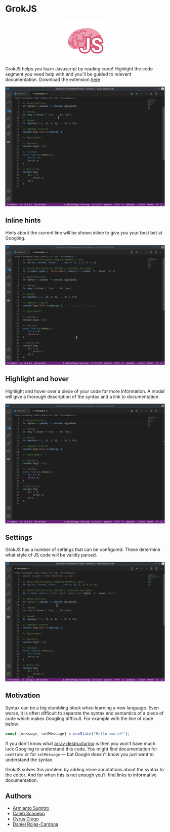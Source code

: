 # GrokJS

<p align="center">
  <img width="128" height="128" src="docs/logo.png">
</p>

GrokJS helps you learn Javascript by reading code! Highlight the code segment you need help with and you'll be guided to relevant documentation. Download the extension [here](https://marketplace.visualstudio.com/items?itemName=grokjs.grok-js)

![demo](docs/demo1.gif)

## Inline hints

Hints about the current line will be shown inline to give you your best bet at Googling.

![inline hints](docs/inline-decorator.gif)

## Highlight and hover

Highlight and hover over a piece of your code for more information. A modal will give a thorough description of the syntax and a link to documentation.

![hover](docs/hover.gif)

## Settings

GrokJS has a number of settings that can be configured. These determine what style of JS code will be validly parsed.

![settings](docs/preferences.gif)

## Motivation

Syntax can be a big stumbling block when learning a new language. Even worse, it is often difficult to separate the syntax and semantics of a piece of code which makes Googling difficult. For example with the line of code below.

```js
const [message, setMessage] = useState("Hello world!");
```

If you don't know what [array destructuring](https://developer.mozilla.org/en-US/docs/Web/JavaScript/Reference/Operators/Destructuring_assignment#array_destructuring) is then you won't have much luck Googling to understand this code. You might find documentation for `useState` or for `setMessage` — but Google doesn't know you just want to understand the syntax.

GrokJS solves this problem by adding inline annotations about the syntax to the editor. And for when this is not enough you'll find links to informative documentation.


## Authors
- [Armianto Sumitro](https://github.com/armiantos)
- [Caleb Schoepp](https://github.com/calebschoepp)
- [Cyrus Diego](https://github.com/cyrusdiego)
- [Daniel Rojas-Cardona](https://github.com/drojasca)